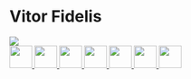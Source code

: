 # Vitor Fidelis 
<div>
<a href="https://www.linkedin.com/in/vitorfidelis01/" target="_blank"><img loading="lazy" src="https://img.shields.io/badge/-LinkedIn-%230077B5?style=for-the-badge&logo=linkedin&logoColor=white" target="_blank">
</div>
  
<div>
<img loading="lazy" src="https://cdn.jsdelivr.net/gh/devicons/devicon@latest/icons/spring/spring-original-wordmark.svg width="40" height="40""/>
<img loading="lazy" src="https://cdn.jsdelivr.net/gh/devicons/devicon@latest/icons/mysql/mysql-original-wordmark.svg width="40" height="40""/>
<img loading="lazy" src="https://cdn.jsdelivr.net/gh/devicons/devicon@latest/icons/docker/docker-original-wordmark.svg width="40" height="40""/>
<img loading="lazy" src="https://cdn.jsdelivr.net/gh/devicons/devicon@latest/icons/git/git-original-wordmark.sv gwidth="40" height="40""/>
<img loading="lazy" src="https://cdn.jsdelivr.net/gh/devicons/devicon@latest/icons/github/github-original-wordmark.svg width="40" height="40""/>
<img loading="lazy" src="https://cdn.jsdelivr.net/gh/devicons/devicon@latest/icons/java/java-original-wordmark.svg width="40" height="40""/>
<img loading="lazy" src="https://cdn.jsdelivr.net/gh/devicons/devicon@latest/icons/intellij/intellij-original.svg width="40" height="40""/>
</div>
